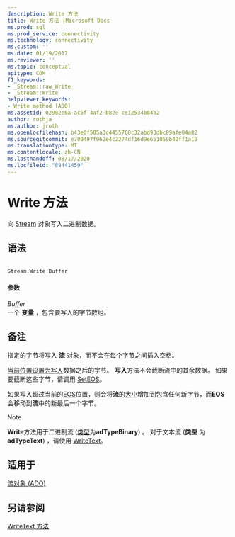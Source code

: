 ```yaml
---
description: Write 方法
title: Write 方法 |Microsoft Docs
ms.prod: sql
ms.prod_service: connectivity
ms.technology: connectivity
ms.custom: ''
ms.date: 01/19/2017
ms.reviewer: ''
ms.topic: conceptual
apitype: COM
f1_keywords:
- _Stream::raw_Write
- _Stream::Write
helpviewer_keywords:
- Write method [ADO]
ms.assetid: 02982e6a-ac5f-4af2-b82e-ce12534b84b2
author: rothja
ms.author: jroth
ms.openlocfilehash: b43e0f505a3c4455768c32abd93dbc89afe04a82
ms.sourcegitcommit: e700497f962e4c2274df16d9e651059b42ff1a10
ms.translationtype: MT
ms.contentlocale: zh-CN
ms.lasthandoff: 08/17/2020
ms.locfileid: "88441459"
---
```

# <a name="write-method"></a>Write 方法
向 [Stream](../../../ado/reference/ado-api/stream-object-ado.md) 对象写入二进制数据。  
  
## <a name="syntax"></a>语法  
  
```  
  
Stream.Write Buffer  
```  
  
#### <a name="parameters"></a>参数  
 *Buffer*  
 一个 **变量** ，包含要写入的字节数组。  
  
## <a name="remarks"></a>备注  
 指定的字节将写入 **流** 对象，而不会在每个字节之间插入空格。  
  
 [当前位置设置为写入](../../../ado/reference/ado-api/position-property-ado.md)数据之后的字节。 **写入**方法不会截断流中的其余数据。 如果要截断这些字节，请调用 [SetEOS](../../../ado/reference/ado-api/seteos-method.md)。  
  
 如果写入超过当前的[EOS](../../../ado/reference/ado-api/eos-property.md)位置，则会将**流**的[大小](../../../ado/reference/ado-api/size-property-ado-stream.md)增加到包含任何新字节，而**EOS**会移动到**流**中的新最后一个字节。  
  
> [!NOTE]
>  **Write**方法用于二进制流 ([类型](../../../ado/reference/ado-api/type-property-ado-stream.md)为**adTypeBinary**) 。 对于文本流 (**类型** 为 **adTypeText**) ，请使用 [WriteText](../../../ado/reference/ado-api/writetext-method.md)。  
  
## <a name="applies-to"></a>适用于  
 [流对象 (ADO)](../../../ado/reference/ado-api/stream-object-ado.md)  
  
## <a name="see-also"></a>另请参阅  
 [WriteText 方法](../../../ado/reference/ado-api/writetext-method.md)
